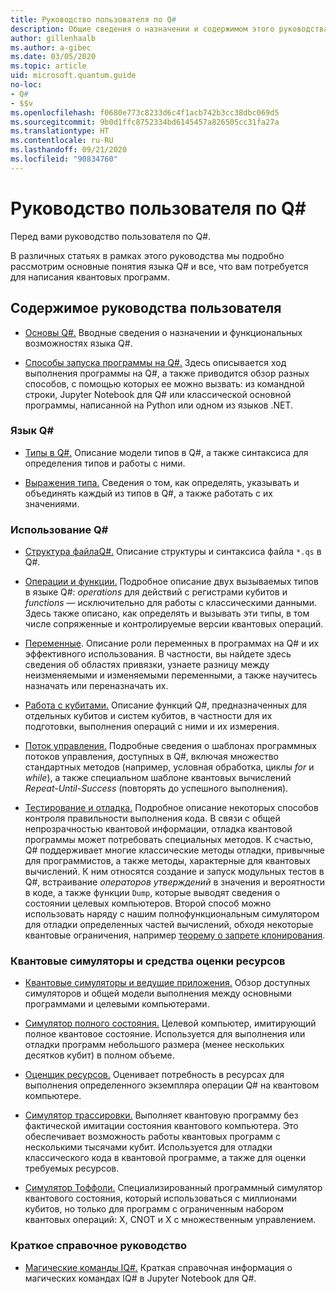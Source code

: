 ```yaml
---
title: Руководство пользователя по Q#
description: Общие сведения о назначении и содержимом этого руководства пользователя
author: gillenhaalb
ms.author: a-gibec
ms.date: 03/05/2020
ms.topic: article
uid: microsoft.quantum.guide
no-loc:
- Q#
- $$v
ms.openlocfilehash: f0680e773c8233d6c4f1acb742b3cc38dbc069d5
ms.sourcegitcommit: 9b0d1ffc8752334bd6145457a826505cc31fa27a
ms.translationtype: HT
ms.contentlocale: ru-RU
ms.lasthandoff: 09/21/2020
ms.locfileid: "90834760"
---
```

# <a name="the-no-locq-user-guide"></a>Руководство пользователя по Q#

Перед вами руководство пользователя по Q#. 

В различных статьях в рамках этого руководства мы подробно рассмотрим основные понятия языка Q# и все, что вам потребуется для написания квантовых программ.

## <a name="user-guide-contents"></a>Содержимое руководства пользователя

- [Основы Q#.](xref:microsoft.quantum.guide.basics) Вводные сведения о назначении и функциональных возможностях языка Q#. 

- [Способы запуска программы на Q#.](xref:microsoft.quantum.guide.host-programs) Здесь описывается ход выполнения программы на Q#, а также приводится обзор разных способов, с помощью которых ее можно вызвать: из командной строки, Jupyter Notebook для Q# или классической основной программы, написанной на Python или одном из языков .NET.

### <a name="no-locq-language"></a>Язык Q#

- [Типы в Q#.](xref:microsoft.quantum.guide.types) Описание модели типов в Q#, а также синтаксиса для определения типов и работы с ними.

- [Выражения типа.](xref:microsoft.quantum.guide.expressions) Сведения о том, как определять, указывать и объединять каждый из типов в Q#, а также работать с их значениями. 

### <a name="using-no-locq"></a>Использование Q#

- [Структура файлаQ#.](xref:microsoft.quantum.guide.filestructure) Описание структуры и синтаксиса файла `*.qs` в Q#.

- [Операции и функции.](xref:microsoft.quantum.guide.operationsfunctions) Подробное описание двух вызываемых типов в языке Q#: *operations* для действий с регистрами кубитов и *functions* — исключительно для работы с классическими данными. 
    Здесь также описано, как определять и вызывать эти типы, в том числе сопряженные и контролируемые версии квантовых операций.

- [Переменные](xref:microsoft.quantum.guide.variables). Описание роли переменных в программах на Q# и их эффективного использования. 
    В частности, вы найдете здесь сведения об областях привязки, узнаете разницу между неизменяемыми и изменяемыми переменными, а также научитесь назначать или переназначать их.

- [Работа с кубитами.](xref:microsoft.quantum.guide.qubits) Описание функций Q#, предназначенных для отдельных кубитов и систем кубитов, в частности для их подготовки, выполнения операций с ними и их измерения. 

- [Поток управления.](xref:microsoft.quantum.guide.controlflow) Подробные сведения о шаблонах программных потоков управления, доступных в Q#, включая множество стандартных методов (например, условная обработка, циклы *for* и *while*), а также специальном шаблоне квантовых вычислений *Repeat-Until-Success* (повторять до успешного выполнения).

- [Тестирование и отладка.](xref:microsoft.quantum.guide.testingdebugging) Подробное описание некоторых способов контроля правильности выполнения кода. 
    В связи с общей непрозрачностью квантовой информации, отладка квантовой программы может потребовать специальных методов. 
    К счастью, Q# поддерживает многие классические методы отладки, привычные для программистов, а также методы, характерные для квантовых вычислений. К ним относятся создание и запуск модульных тестов в Q#, встраивание *операторов утверждений* в значения и вероятности в коде, а также функции `Dump`, которые выводят сведения о состоянии целевых компьютеров. 
    Второй способ можно использовать наряду с нашим полнофункциональным симулятором для отладки определенных частей вычислений, обходя некоторые квантовые ограничения, например [теорему о запрете клонирования](xref:microsoft.quantum.concepts.pauli).

### <a name="quantum-simulators-and-resource-estimators"></a>Квантовые симуляторы и средства оценки ресурсов

- [Квантовые симуляторы и ведущие приложения.](xref:microsoft.quantum.machines) Обзор доступных симуляторов и общей модели выполнения между основными программами и целевыми компьютерами.

- [Симулятор полного состояния.](xref:microsoft.quantum.machines.full-state-simulator) Целевой компьютер, имитирующий полное квантовое состояние. Используется для выполнения или отладки программ небольшого размера (менее нескольких десятков кубит) в полном объеме.

- [Оценщик ресурсов.](xref:microsoft.quantum.machines.resources-estimator) Оценивает потребность в ресурсах для выполнения определенного экземпляра операции Q# на квантовом компьютере.

- [Симулятор трассировки.](xref:microsoft.quantum.machines.qc-trace-simulator.intro) Выполняет квантовую программу без фактической имитации состояния квантового компьютера. Это обеспечивает возможность работы квантовых программ с несколькими тысячами кубит. Используется для отладки классического кода в квантовой программе, а также для оценки требуемых ресурсов.

- [Симулятор Тоффоли.](xref:microsoft.quantum.machines.toffoli-simulator) Специализированный программный симулятор квантового состояния, который использоваться с миллионами кубитов, но только для программ с ограниченным набором квантовых операций: X, CNOT и X с множественным управлением.

### <a name="quick-reference-pages"></a>Краткое справочное руководство

- [Магические команды IQ#.](xref:microsoft.quantum.guide.quickref.iqsharp) Краткая справочная информация о магических командах IQ# в Jupyter Notebook для Q#.
